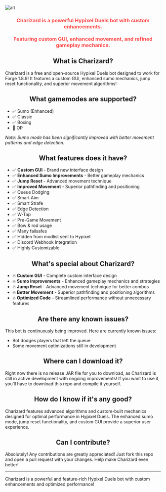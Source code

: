 ![alt](https://i.imgur.com/Qh3WJQt.jpeg)

<h3 align="center" style="color: #ff4949">
Charizard is a powerful Hypixel Duels bot with custom enhancements.
<br><br>
Featuring custom GUI, enhanced movement, and refined gameplay mechanics.
</h3>

<h2 align="center">
What is Charizard?
</h2>
Charizard is a free and open-source Hypixel Duels bot designed to work for Forge 1.8.9! It features a custom GUI, enhanced sumo mechanics, jump reset functionality, and superior movement algorithms!

<h2 align="center">
   What gamemodes are supported?
</h2>

- ✅ Sumo (Enhanced)
- ✅ Classic
- ✅ Boxing
- 🚧 OP

*Note: Sumo mode has been significantly improved with better movement patterns and edge detection.*

<h2 align="center">
   What features does it have?
</h2>

- ✅ **Custom GUI** - Brand new interface design
- ✅ **Enhanced Sumo Improvements** - Better gameplay mechanics
- ✅ **Jump Reset** - Advanced movement technique
- ✅ **Improved Movement** - Superior pathfinding and positioning
- ✅ Queue Dodging
- ✅ Smart Aim
- ✅ Smart Strafe
- ✅ Edge Detection
- ✅ W-Tap
- ✅ Pre-Game Movement
- ✅ Bow & rod usage
- ✅ Many failsafes
- ✅ Hidden from modlist sent to Hypixel
- ✅ Discord Webhook Integration
- ✅ Highly Customizable

<h2 align="center">
   What's special about Charizard?
</h2>

- 🔥 **Custom GUI** - Complete custom interface design
- 🔥 **Sumo Improvements** - Enhanced gameplay mechanics and strategies
- 🔥 **Jump Reset** - Advanced movement technique for better combos
- 🔥 **Better Movement** - Superior pathfinding and positioning algorithms
- 🔥 **Optimized Code** - Streamlined performance without unnecessary features

<h2 align="center">
   Are there any known issues?
</h2>
This bot is continuously being improved. Here are currently known issues:

- Bot dodges players that left the queue
- Some movement optimizations still in development

<h2 align="center">
   Where can I download it?
</h2>

Right now there is no release JAR file for you to download, as Charizard is still in active development with ongoing improvements! If you want to use it, you’ll have to download this repo and compile it yourself.

<h2 align="center">
   How do I know if it's any good?
</h2>

Charizard features advanced algorithms and custom-built mechanics designed for optimal performance in Hypixel Duels. The enhanced sumo mode, jump reset functionality, and custom GUI provide a superior user experience.

<h2 align="center">
   Can I contribute?
</h2>
Absolutely! Any contributions are greatly appreciated! Just fork this repo and open a pull request with your changes. Help make Charizard even better!

<hr/>

Charizard is a powerful and feature-rich Hypixel Duels bot with custom enhancements and optimized performance!
